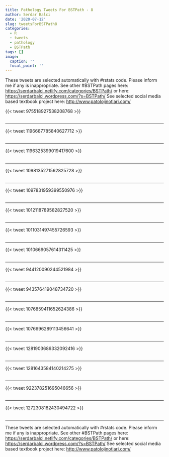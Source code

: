 ```yaml
---
title: Pathology Tweets For BSTPath - 8
author: Serdar Balci
date: '2020-07-12'
slug: tweetsForBSTPath8
categories:
  - R
  - tweets
  - pathology
  - BSTPath
tags: []
image:
  caption: ''
  focal_point: ''
---
```



These tweets are selected automatically with #rstats code. Please inform me if any is inappropriate.
See other #BSTPath pages here: https://serdarbalci.netlify.com/categories/BSTPath/  or here: https://serdarbalci.wordpress.com/?s=BSTPath/ 
See selected social media based textbook project here: http://www.patolojinotlari.com/

{{< tweet 975518927538208768 >}}
<br>
<br>
<hr>
{{< tweet 1196687785840627712 >}}
<br>
<br>
<hr>
{{< tweet 1196325399019417600 >}}
<br>
<br>
<hr>
{{< tweet 1098135271562825728 >}}
<br>
<br>
<hr>
{{< tweet 1097831959399550976 >}}
<br>
<br>
<hr>
{{< tweet 1012118789582827520 >}}
<br>
<br>
<hr>
{{< tweet 1011031497455726593 >}}
<br>
<br>
<hr>
{{< tweet 1010669057614311425 >}}
<br>
<br>
<hr>
{{< tweet 944120090244521984 >}}
<br>
<br>
<hr>
{{< tweet 943576419048734720 >}}
<br>
<br>
<hr>
{{< tweet 1076859411652624386 >}}
<br>
<br>
<hr>
{{< tweet 1076696289113456641 >}}
<br>
<br>
<hr>
{{< tweet 1281903686332092416 >}}
<br>
<br>
<hr>
{{< tweet 1281643584140214275 >}}
<br>
<br>
<hr>
{{< tweet 922378251695046656 >}}
<br>
<br>
<hr>
{{< tweet 1272308182430494722 >}}
<br>
<br>
<hr>


These tweets are selected automatically with #rstats code. Please inform me if any is inappropriate.
See other #BSTPath pages here: https://serdarbalci.netlify.com/categories/BSTPath/  or here: https://serdarbalci.wordpress.com/?s=BSTPath/ 
See selected social media based textbook project here: http://www.patolojinotlari.com/
